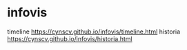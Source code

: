 # infovis

timeline https://cynscv.github.io/infovis/timeline.html
historia   https://cynscv.github.io/infovis/historia.html
